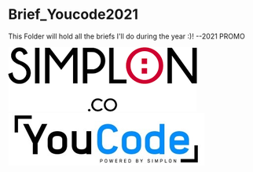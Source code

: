 # Brief_Youcode2021
This Folder will hold all the briefs I'll do during the year :)! --2021 PROMO

![logo](SIMPLONLOGO.png)<br>
![logo](YOUCODELOGO.jpg)
